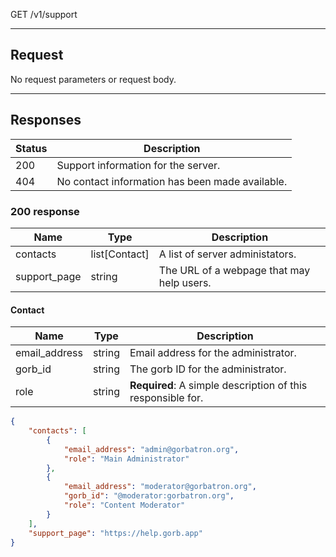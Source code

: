 GET /v1/support

---

## Request

No request parameters or request body.

---

## Responses

| Status | Description                                     |
| ------ | ----------------------------------------------- |
| 200    | Support information for the server.             |
| 404    | No contact information has been made available. |

### 200 response

| Name         | Type          | Description                               |
| ------------ | ------------- | ----------------------------------------- |
| contacts     | list[Contact] | A list of server administators.           |
| support_page | string        | The URL of a webpage that may help users. |

#### Contact
| Name          | Type   | Description                                                 |
| ------------- | ------ | ----------------------------------------------------------- |
| email_address | string | Email address for the administrator.                        |
| gorb_id       | string | The gorb ID for the administrator.                          |
| role          | string | **Required**: A simple description of this responsible for. |

```json
{
    "contacts": [
        {
            "email_address": "admin@gorbatron.org",
            "role": "Main Administrator"
        },
        {
            "email_address": "moderator@gorbatron.org",
            "gorb_id": "@moderator:gorbatron.org",
            "role": "Content Moderator"
        }
    ],
    "support_page": "https://help.gorb.app"
}
```